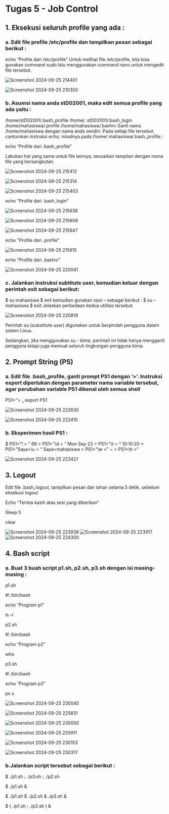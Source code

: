 # Tugas 5 - Job Control

## 1. Eksekusi seluruh profile yang ada :
### a. Edit file profile /etc/profile dan tampilkan pesan sebagai berikut :
 echo “Profile dari /etc/profile”
 Untuk melihat file /etc/profile, kita bisa gunakan command sudo lalu menggunakan command nano untuk mengedit file tersebut.

![Screenshot 2024-09-25 214401](https://github.com/user-attachments/assets/1007e5cb-d346-463f-bef9-ed3d9422f7f7)

![Screenshot 2024-09-25 210350](https://github.com/user-attachments/assets/c10cebf2-a0cd-4f2b-8ede-347d167066e9)



### b.  Asumsi nama anda stD02001, maka edit semua profile yang ada yaitu :
/home/stD02001/.bash_profile /home/. stD02001/.bash_login /home/mahasiswa/.profile /home/mahasiswa/.bashrc
Ganti nama /home/mahasiswa dengan nama anda sendiri. Pada setiap file tersebut, cantumkan instruksi echo, misalnya pada /home/ mahasiswa/.bash_profile :

echo “Profile dari .bash_profile”

Lakukan hal yang sama untuk file lainnya, sesuaikan tampilan dengan nama file yang bersangkutan.

![Screenshot 2024-09-25 215412](https://github.com/user-attachments/assets/fd621bda-48c6-4755-9d2a-dd19cfe846a0)

![Screenshot 2024-09-25 215314](https://github.com/user-attachments/assets/e40f535a-e4a4-4e5e-96ed-f6610acedcc6)

![Screenshot 2024-09-25 215403](https://github.com/user-attachments/assets/d923d227-feba-4c07-b299-1eab5a658605)

echo "Profile dari .bash_login"

![Screenshot 2024-09-25 215638](https://github.com/user-attachments/assets/5293d877-cf2e-4fe8-ac99-20db72a7e633)

![Screenshot 2024-09-25 215608](https://github.com/user-attachments/assets/6e462036-f46d-4858-a8ce-54830d875cba)

![Screenshot 2024-09-25 215647](https://github.com/user-attachments/assets/13cc243e-7b7d-4cb1-b5b5-5633d968413c)

echo "Profile dari .profile"

![Screenshot 2024-09-25 215815](https://github.com/user-attachments/assets/3bf51a02-1ffe-46af-b78d-faa8ff6e9d17)

echo "Profile dari .bashrc"

![Screenshot 2024-09-25 220041](https://github.com/user-attachments/assets/dc567e99-13a9-430c-b837-cd2b8c7a9ff2)

### c.  Jalankan instruksi subtitute user, kemudian keluar dengan perintah exit sebagai berikut:
$ su mahasiswa $ exit
kemudian gunakan opsi – sebagai berikut :
$ su – mahasiswa $ exit
Jelaskan perbedaan kedua utilitas tersebut. 

![Screenshot 2024-09-25 220819](https://github.com/user-attachments/assets/96e5ec17-2f22-47ec-9b34-eaef4bd03919)

Perintah su (substitute user) digunakan untuk berpindah pengguna dalam sistem Linux.

Sedangkan, jika menggunakan su - bima, perintah ini tidak hanya mengganti pengguna tetapi juga memuat seluruh lingkungan pengguna bima.

## 2. Prompt String (PS)
### a.  Edit file .bash_profile, ganti prompt PS1 dengan ‘>’. Instruksi export diperlukan dengan parameter nama variable tersebut, agar perubahan variable PS1 dikenal oleh semua shell
PS1=‟> „
export PS1

![Screenshot 2024-09-25 222630](https://github.com/user-attachments/assets/d9127f83-4274-49a7-a6f4-fd9052d29bdc)

![Screenshot 2024-09-25 222415](https://github.com/user-attachments/assets/198c1f1f-da51-4f95-a592-c745c63cbc27)

### b. Eksperimen hasil PS1 :
$ PS1=“\! > “
69 > PS1=”\d > “
Mon Sep 23 > PS1=”\t > “ 
10:10:20 > PS1=”Saya=\u > “ 
Saya=mahasiswa > PS1=”\w >”
~ > PS1=\h >”

![Screenshot 2024-09-25 223421](https://github.com/user-attachments/assets/af4425b0-2053-48c3-9059-5388a12815cb)

## 3. Logout
Edit file .bash_logout, tampilkan pesan dan tahan selama 5 detik, sebelum eksekusi logout

Echo “Terima kasih atas sesi yang diberikan” 

Sleep 5

clear

![Screenshot 2024-09-25 223938](https://github.com/user-attachments/assets/c80f5567-3663-4b30-ba12-1d5f24198fe5)
![Screenshot 2024-09-25 223917](https://github.com/user-attachments/assets/aa4f9585-1486-438b-93aa-0c6c722b5a72)
![Screenshot 2024-09-25 224300](https://github.com/user-attachments/assets/2b01bc31-05ec-4279-802a-4a8164547b0a)

## 4. Bash script
### a.  Buat 3 buah script p1.sh, p2.sh, p3.sh dengan isi masing-masing :
p1.sh 

#! /bin/bash 

echo “Program p1” 

ls –l 

p2.sh 

#! /bin/bash 

echo “Program p2” 

who 

p3.sh 

#! /bin/bash 

echo “Program p3” 

ps x

![Screenshot 2024-09-25 230045](https://github.com/user-attachments/assets/682226d4-ee4f-486f-94ac-ee24853c2b20)

![Screenshot 2024-09-25 225831](https://github.com/user-attachments/assets/58340f99-b69f-452b-aac9-c335f0dcc917)

![Screenshot 2024-09-25 230050](https://github.com/user-attachments/assets/444d4581-a412-4d80-b25c-907661968344)

![Screenshot 2024-09-25 225911](https://github.com/user-attachments/assets/3d7138c8-e646-4434-93bd-abab636bc5c7)

![Screenshot 2024-09-25 230153](https://github.com/user-attachments/assets/1f252351-7f0e-4b64-bade-f460a337b509)

![Screenshot 2024-09-25 230317](https://github.com/user-attachments/assets/c572b954-95c9-4088-a006-1b051565d68d)

### b.Jalankan script tersebut sebagai berikut :
$  ./p1.sh ; ./p3.sh ; ./p2.sh 

$  ./p1.sh & 

$  ./p1.sh $ ./p2.sh & ./p3.sh & 

$  ( ./p1.sh ; ./p3.sh ) &


